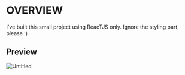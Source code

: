 # OVERVIEW
I've built this small project using ReacTJS only. Ignore the styling part, please :)

## Preview

![Untitled](https://github.com/mZeeDevv/Meme_Image_React/assets/62940100/faf2b2a9-549b-421b-9feb-159b129655c7)
